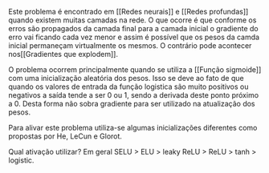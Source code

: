 ---
---

Este problema é encontrado em [[Redes neurais]] e [[Redes profundas]] quando existem muitas camadas na rede. O que ocorre é que conforme os erros são propagados da camada final para a camada inicial o gradiente do erro vai ficando cada vez menor e assim é possível que os pesos da camda inicial permaneçam virtualmente os mesmos. O contrário pode acontecer nos[[Gradientes que explodem]]. 

O problema ocorrem principalmente quando se utiliza a [[Função sigmoide]] com uma inicialização aleatória dos pesos. Isso se deve ao fato de que quando os valores de entrada da função logistica são muito positivos ou negativos a saída tende a ser 0 ou 1, sendo a derivada deste ponto próximo a 0. Desta forma não sobra gradiente para ser utilizado na atualização dos pesos. 

Para alivar este problema utiliza-se algumas inicializações diferentes como propostas por He, LeCun e Glorot. 

Qual ativação utilizar? Em geral SELU > ELU > leaky ReLU > ReLU > tanh > logistic.